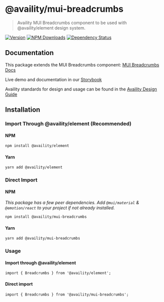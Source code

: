 # @availity/mui-breadcrumbs

> Availity MUI Breadcrumbs component to be used with @availity/element design system.

[![Version](https://img.shields.io/npm/v/@availity/mui-breadcrumbs.svg?style=for-the-badge)](https://www.npmjs.com/package/@availity/mui-breadcrumbs)
[![NPM Downloads](https://img.shields.io/npm/dt/@availity/mui-breadcrumbs.svg?style=for-the-badge)](https://www.npmjs.com/package/@availity/mui-breadcrumbs)
[![Dependency Status](https://img.shields.io/librariesio/release/npm/@availity/mui-breadcrumbs?style=for-the-badge)](https://github.com/Availity/element/blob/main/packages/mui-breadcrumbs/package.json)

## Documentation

This package extends the MUI Breadcrumbs component: [MUI Breadcrumbs Docs](https://mui.com/components/breadcrumbs/)

Live demo and documentation in our [Storybook](https://availity.github.io/element/?path=/docs/components-breadcrumbs-introduction--docs)

Availity standards for design and usage can be found in the [Availity Design Guide](https://zeroheight.com/2e36e50c7)

## Installation

### Import Through @availity/element (Recommended)

#### NPM

```bash
npm install @availity/element
```

#### Yarn

```bash
yarn add @availity/element
```

### Direct Import

#### NPM

_This package has a few peer dependencies. Add `@mui/material` & `@emotion/react` to your project if not already installed._

```bash
npm install @availity/mui-breadcrumbs
```

#### Yarn

```bash
yarn add @availity/mui-breadcrumbs
```

### Usage

#### Import through @availity/element

```tsx
import { Breadcrumbs } from '@availity/element';
```

#### Direct import

```tsx
import { Breadcrumbs } from '@availity/mui-breadcrumbs';
```
